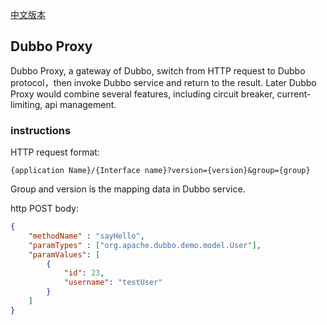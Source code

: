 [中文版本](README_zh.md)  
## Dubbo Proxy
Dubbo Proxy, a gateway of Dubbo, switch from HTTP request to Dubbo protocol，then invoke Dubbo service and return to the result. Later Dubbo Proxy would combine several features, including circuit breaker, current-limiting, api management. 


### instructions
 
HTTP request format:

```
{application Name}/​{Interface name}?version={version}&group={group}
```
Group and version is the mapping data in Dubbo service. 

http POST body: 

```json
{
    "methodName" : "sayHello",
    "paramTypes" : ["org.apache.dubbo.demo.model.User"],
    "paramValues": [
        {
            "id": 23,
            "username": "testUser"
        }
    ]
}
```
